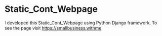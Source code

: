 # Static_Cont_Webpage
I developed this  Static_Cont_Webpage using Python Django framework, To see the page visit https://smallbusiness.withme
